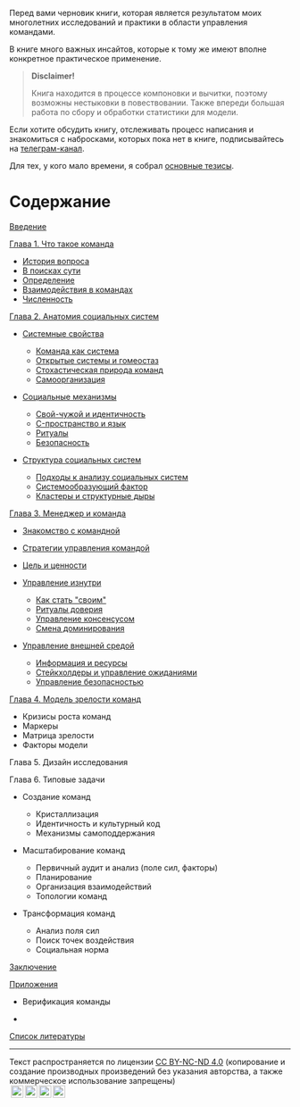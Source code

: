 Перед вами черновик книги, которая является результатом моих многолетних исследований и практики в области управления командами.

В книге много важных инсайтов, которые к тому же имеют вполне конкретное практическое применение.

> **Disclaimer!**
> 
> Книга находится в процессе компоновки и вычитки, поэтому возможны нестыковки в повествовании. Также впереди большая работа по сбору и обработки статистики для модели.

Если хотите обсудить книгу, отслеживать процесс написания и знакомиться с набросками, которых пока нет в книге, подписывайтесь на [телеграм-канал](https://t.me/teamdevelopment).

Для тех, у кого мало времени, я собрал [основные тезисы](abstract.md).

<!-- К методике аудита и анализа я тоже старался подходить научно, но качество модели еще предстоит повышать, а для этого нужна статистика. Поэтому приглашаю поучаствовать в исследованиях моих исследованиях. (ссылки будут позже) -->

# Содержание

[Введение](0.intro.md)

[Глава 1. Что такое команда](01.chapter1.md)

- [История вопроса](01.chapter1.md#история-вопроса)
- [В поисках сути](01.chapter1.md#В-поисках-сути)
- [Определение](01.chapter1.md#определение)
- [Взаимодействия в командах](01.chapter1.md#Взаимодействия-в-командах)
- [Численность](01.chapter1.md#численность)

[Глава 2. Анатомия социальных систем](02.chapter2.md)

- [Системные свойства](02.chapter2.md#системные-свойства)
  
  - [Команда как система](02.chapter2.md#Команда-Как-Система)
  - [Открытые системы и гомеостаз](02.chapter2.md#Открытые-системы-и-гомеостаз)
  - [Стохастическая природа команд](02.chapter2.md#Стохастическая-природа-команд)
  - [Самоорганизация](02.chapter2.md#Самоорганизация)

- [Социальные механизмы](02.chapter2.md#Социальные-Механизмы)
  
  - [Свой-чужой и идентичность](02.chapter2.md#Свой-чужой-и-идентичность)
  - [C-пространство и язык](02.chapter2.md#C-пространство-и-язык)
  - [Ритуалы](02.chapter2.md#Ритуалы)
  - [Безопасность](02.chapter2.md#Безопасность)

- [Структура социальных систем](02.chapter2.md#Структура-социальных-систем)
  
  - [Подходы к анализу социальных систем](02.chapter2.md#Подходы-к-анализу-социальных-систем)
  - [Системообразующий фактор](02.chapter2.md#Системообразующий-фактор)
  - [Кластеры и структурные дыры](02.chapter2.md#Кластеры-и-структурные-дыры)

[Глава 3. Менеджер и команда](03.chapter3.md)

- [Знакомство с командной](03.chapter3.md#Знакомство-c-командной)

- [Стратегии управления командой](03.chapter3.md#Стратегии-управления-командой)

- [Цель и ценности](03.chapter3.md#Цель-и-ценности)

- [Управление изнутри](03.chapter3.md#Управление-изнутри)
  
  - [Как стать "своим"](03.chapter3.md#Как-стать-своим)
  - [Ритуалы доверия](03.chapter3.md#Ритуалы-доверия)
  - [Управление консенсусом](03.chapter3.md#Управление-консенсусом)
  - [Смена доминирования](03.chapter3.md#Смена-доминирования)

- [Управление внешней средой](03.chapter3.md#Управление-внешней-средой)
  
  - [Информация и ресурсы](03.chapter3.md#информация-и-ресурсы)
  - [Стейкхолдеры и управление ожиданиями](03.chapter3.md#стейкхолдеры-и-управление-ожиданиями)
  - [Управление безопасностью](03.chapter3.md#управление-безопасностью)

[Глава 4. Модель зрелости команд](04.chapter4.md)

- Кризисы роста команд
- Маркеры
- Матрица зрелости
- Факторы модели

Глава 5. Дизайн исследования

Глава 6. Типовые задачи

- Создание команд
  
  - Кристаллизация
  - Идентичность и культурный код
  - Механизмы самоподдержания

- Масштабирование команд
  
  - Первичный аудит и анализ (поле сил, факторы)
  - Планирование
  - Организация взаимодействий
  - Топологии команд

- Трансформация команд
  
  - Анализ поля сил
  - Поиск точек воздействия
  - Социальная норма

[Заключение](conclusion.md)

[Приложения]()

- Верификация команды

- 

[Список литературы](references.md)

---

<p xmlns:cc="http://creativecommons.org/ns#" xmlns:dct="http://purl.org/dc/terms/">Текст распространяется по лицензии <a href="https://creativecommons.org/licenses/by-nc-nd/4.0/?ref=chooser-v1" target="_blank" rel="license noopener noreferrer" style="display:inline-block;">CC BY-NC-ND 4.0</a> (копирование и создание производных произведений без указания авторства, а также коммерческое использование запрещены)<br/><a href="https://creativecommons.org/licenses/by-nc-nd/4.0/?ref=chooser-v1" target="_blank" rel="license noopener noreferrer" style="display:inline-block;"><img style="height:22px!important;margin-left:3px;vertical-align:text-bottom;" src="https://mirrors.creativecommons.org/presskit/icons/cc.svg?ref=chooser-v1" alt=""><img style="height:22px!important;margin-left:3px;vertical-align:text-bottom;" src="https://mirrors.creativecommons.org/presskit/icons/by.svg?ref=chooser-v1" alt=""><img style="height:22px!important;margin-left:3px;vertical-align:text-bottom;" src="https://mirrors.creativecommons.org/presskit/icons/nc.svg?ref=chooser-v1" alt=""><img style="height:22px!important;margin-left:3px;vertical-align:text-bottom;" src="https://mirrors.creativecommons.org/presskit/icons/nd.svg?ref=chooser-v1" alt=""></a></p>
